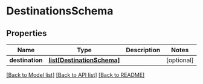 # DestinationsSchema

## Properties
Name | Type | Description | Notes
------------ | ------------- | ------------- | -------------
**destination** | [**list[DestinationSchema]**](DestinationSchema.md) |  | [optional] 

[[Back to Model list]](../README.md#documentation-for-models) [[Back to API list]](../README.md#documentation-for-api-endpoints) [[Back to README]](../README.md)


